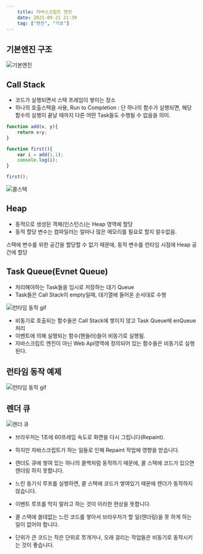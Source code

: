 ```yaml
---
    title: 자바스크립트 엔진
    date: 2021-09-21 21:39
    tag: ["엔진", "기초"]
---
```

## 기본엔진 구조

![기본엔진](https://lh3.googleusercontent.com/pw/AM-JKLXagVMlC7MwP_VYS3DtolnCJZBmUGBiNkUjx7bIx_p1DG_np9b-5rxnsiQERilP3yq8aEQrCm1ss7cykfOUdQAf5ovJ2HDPiGrh26r_Z1r8wUG7xfBKEBiCrxcSfOi8UJkU8ubAFSBKM2ZLoebU_rmN=w605-h304-no?authuser=1)

## Call Stack
- 코드가 실행되면서 스택 프레임이 쌓이는 장소
- 하나의 호출스택을 사용, Run to Completion :  단 하나의 함수가 실행되면, 해당 함수의 실행이 끝날 때까지 다른 어떤 Task들도 수행될 수 없음을 의미.
        
```js
function add(x, y){
    return x+y;
}

function first(){
    var i = add(1,1); 
    console.log(i);
}

first();
```

![콜스택](https://lh3.googleusercontent.com/pw/AM-JKLUrv10OYvsLUxVcRUTGhdoTM3fRK3k9vJbBHr30KjpDd2WjULThn2HBHG6gnputr95evJd2NyBSJYrz_L6hjxs9cE6UCSKCyQbL56wHBzm0CY2Afz1UbEAgS3UbVB1HeQtYMLFfnSgEVCK3uOgPG8na=w700-h338-no?authuser=1)
        
    
## Heap
- 동적으로 생성된 객체(인스턴스)는 Heap 영역에 할당
- 동적 할당 변수는 컴파일러는 얼마나 많은 메모리를 필요로 할지 알수없음.
        
스택에 변수를 위한 공간을 할당할 수 없기 때문에, 동적 변수를 런타임 시점에 Heap 공간에 할당
        
## Task Queue(Evnet Queue)
- 처리해야하는 Task들을 임시로 저장하는 대기 Queue
- Task들은 Call Stack이 empty일때, 대기열에 들어온 순서대로 수행
    
![런타임 동작 gif](https://lh3.googleusercontent.com/pw/AM-JKLUTwO7nZ7T-nxkwXUq5Ix9ScMI_KPc985QUC7JaPfxrgtyafE8KoZCTYNsbQKjZV_tcudN1PtZ4YsSE9hhBcGs_NOW7W3y_pSMx7ID4lqk15578_wLcUoiEm3uQC53-CTJuc5vSaB-4VmqdeuIE5OyM=w1294-h904-no?authuser=1)
    
- 비동기로 호출되는 함수들은 Call Stack에 쌓이지 않고 Task Queue에 enQueue처리
- 이벤트에 의해 실행되는 함수(핸들러)들이 비동기로 실행됨.
- 자바스크립트 엔진이 아닌 Web Api영역에 정의되어 있는 함수들은 비동기로 실행된다.
    

## 런타임 동작 예제

![런타임 동작 gif](https://lh3.googleusercontent.com/pw/AM-JKLXrhcVCkfR4I4N8F_JLDTN0PeLWZwSQWo0X5K0qkEtZGbh8c_o7Ipgf6y6ozcGjRJpsrBBOWsszGxMG6-MZP6DEVLmh4KteFEtsM3k6cNd2pduZAkRcKpo8wVMCaC2zFwU7YUD9tWizvTQMaHN4MHr5=w1498-h990-no?authuser=1)

## 렌더 큐

![렌더 큐](https://lh3.googleusercontent.com/pw/AM-JKLUBRzSgDFETEu1u751zILs0FioZk9GCsfJPTdOdUrAZp9cY1dh9gEDckpcNV8kXRA2ky6XD1XycVh_UGZ_DCz_uScjr48VWqTs1GJdbV_d14qfaOlOLN1cKbVLNcrwH9JmRAPxz3v3n3uu4V3cSB97Y=w1294-h1100-no?authuser=1)

- 브라우저는 1초에 60프레임 속도로 화면을 다시 그립니다(Repaint).
- 하지만 자바스크립트가 하는 일들로 인해 Repaint 작업에 영향을 받습니다.
- 렌더도 큐에 쌓여 있는 하나의 콜백처럼 동작하기 때문에, 콜 스택에 코드가 있으면 렌더링 하지 못합니다.

- 느린 동기식 루프를 실행하면, 콜 스택에 코드가 쌓여있기 때문에 렌더가 동작하지 않습니다.
- 이벤트 루프를 막지 말라고 하는 것이 이러한 현상을 뜻합니다.
- 콜 스택에 쓸데없는 느린 코드를 쌓아서 브라우저가 할 일(렌더링)을 못 하게 하는 일이 없어야 합니다.
- 단위가 큰 코드는 작은 단위로 쪼개거나, 오래 걸리는 작업들은 비동기로 동작시키는 것이 좋습니다.